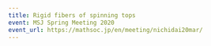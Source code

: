 ```yaml
---
title: Rigid fibers of spinning tops
event: MSJ Spring Meeting 2020
event_url: https://mathsoc.jp/en/meeting/nichidai20mar/
---
```

